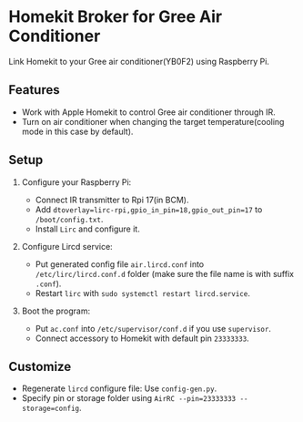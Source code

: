 # Homekit Broker for Gree Air Conditioner

Link Homekit to your Gree air conditioner(YB0F2) using Raspberry Pi.

## Features
- Work with Apple Homekit to control Gree air conditioner through IR.
- Turn on air conditioner when changing the target temperature(cooling mode in this case by default).

## Setup
1. Configure your Raspberry Pi:
    - Connect IR transmitter to Rpi 17(in BCM).
    - Add `dtoverlay=lirc-rpi,gpio_in_pin=18,gpio_out_pin=17` to `/boot/config.txt`.
    - Install `Lirc` and configure it.

2. Configure Lircd service:
    - Put generated config file `air.lircd.conf` into `/etc/lirc/lircd.conf.d` folder (make sure the file name is with suffix `.conf`).
    - Restart `lirc` with `sudo systemctl restart lircd.service`.

3. Boot the program:
    - Put `ac.conf` into `/etc/supervisor/conf.d` if you use `supervisor`.
    - Connect accessory to Homekit with default pin `23333333`.

## Customize
- Regenerate `lircd` configure file: Use `config-gen.py`.
- Specify pin or storage folder using `AirRC --pin=23333333 --storage=config`.
